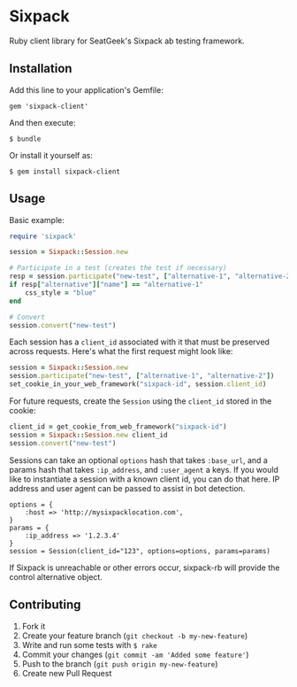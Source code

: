 # Sixpack

Ruby client library for SeatGeek's Sixpack ab testing framework.

## Installation

Add this line to your application's Gemfile:

    gem 'sixpack-client'

And then execute:

    $ bundle

Or install it yourself as:

    $ gem install sixpack-client

## Usage

Basic example:

```ruby
require 'sixpack'

session = Sixpack::Session.new

# Participate in a test (creates the test if necessary)
resp = session.participate("new-test", ["alternative-1", "alternative-2"])
if resp["alternative"]["name"] == "alternative-1"
    css_style = "blue"
end

# Convert
session.convert("new-test")
```

Each session has a `client_id` associated with it that must be preserved across requests. Here's what the first request might look like:

```ruby
session = Sixpack::Session.new
session.participate("new-test", ["alternative-1", "alternative-2"])
set_cookie_in_your_web_framework("sixpack-id", session.client_id)
```

For future requests, create the `Session` using the `client_id` stored in the cookie:

```ruby
client_id = get_cookie_from_web_framework("sixpack-id")
session = Sixpack::Session.new client_id
session.convert("new-test")
```

Sessions can take an optional `options` hash that takes `:base_url`, and a params hash that takes `:ip_address`, and `:user_agent` a keys. If you would like to instantiate a session with a known client id, you can do that here. IP address and user agent can be passed to assist in bot detection.

    options = {
        :host => 'http://mysixpacklocation.com',
    }
    params = {
        :ip_address => '1.2.3.4'
    }
    session = Session(client_id="123", options=options, params=params)

If Sixpack is unreachable or other errors occur, sixpack-rb will provide the control alternative object.


## Contributing

1. Fork it
2. Create your feature branch (`git checkout -b my-new-feature`)
3. Write and run some tests with `$ rake`
4. Commit your changes (`git commit -am 'Added some feature'`)
5. Push to the branch (`git push origin my-new-feature`)
6. Create new Pull Request

